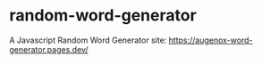 # random-word-generator
  A Javascript Random Word Generator
  site: https://augenox-word-generator.pages.dev/
